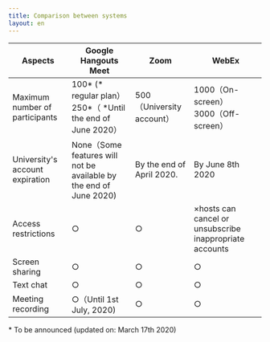 ```yaml
---
title: Comparison between systems
layout: en
---
```


|              Aspects               |                          Google Hangouts Meet                   |  Zoom  |  WebEx  |  
|------------------------------------|-----------------------------------------------------------------|--------|---------|  
|   Maximum number of participants   |   100* (* regular plan）<br> 250*（ *Until the end of June 2020）| 500（University account）  |    1000（On-screen）<br>3000（Off-screen）  |  
|  University's account expiration  |  None（Some features will not be available by the end of June 2020)  |  By the end of  April 2020.  |  By June 8th 2020  |   
|  Access restrictions  |  ○  |  ○  |  ×hosts can cancel or unsubscribe inappropriate  accounts  |  
|  Screen sharing |  ○  |  ○  |  ○  |  
|  Text chat  |  ○  |  ○  |  ○  |  
|  Meeting recording  |  ○（Until 1st July, 2020)  |  ○  |  ○  |  

\* To be announced (updated on: March 17th 2020)
  

